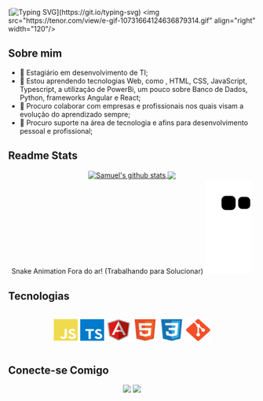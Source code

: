 
[![Typing SVG](https://readme-typing-svg.demolab.com?font=Fira+Code&pause=1000&width=435&lines=Ol%C3%A1!+Meu+nome+%C3%A9+Samuel;Bem+Vindo+ao+meu+GitHub.+Aproveite!)](https://git.io/typing-svg) <img src="https://tenor.com/view/e-gif-10731664124636879314.gif" align="right" width="120"/>
## Sobre mim
- 🔭 Estagiário em desenvolvimento de TI;
- 🌱 Estou aprendendo tecnologias Web, como , HTML, CSS, JavaScript, Typescript, a utilização de PowerBi, um pouco sobre Banco de Dados, Python, frameworks Angular e React;
- 👯 Procuro colaborar com empresas e profissionais nos quais visam a evolução do aprendizado sempre;
- 🤔 Procuro suporte na área de tecnologia e afins para desenvolvimento pessoal e profissional;


## Readme Stats
<div align="center">
 <a href="#">
  <img height="160em" align="center" src="https://github-readme-stats.vercel.app/api?username=SamuelPDS&show_icons=true&theme=dark&border=true" alt="Samuel's github stats"/>
 </a> 

 <a href="#">
   <img height="160em" align="center" src="https://github-readme-stats.vercel.app/api/top-langs/?username=SamuelPDS&layout=compact&theme=dark&border=true"/>
 </a> 
</div>

<div align="center"> Snake Animation Fora do ar! (Trabalhando para Solucionar)
  <picture>
    <source media="(prefers-color-scheme: dark)" srcset="https://raw.githubusercontent.com/SamuelPDS/SamuelPDS/output/github-contribution-grid-snake.svg">
    <source media="(prefers-color-scheme: light)" srcset="https://raw.githubusercontent.com/SamuelPDS/SamuelPDS/output/github-contribution-grid.svg">
    <img alt="snake animation" src="https://raw.githubusercontent.com/SamuelPDS/SamuelPDS/output/github-contribution-grid-snake.svg">
  </picture>
</div>

## Tecnologias
 <div style="display: inline_block" align="center"><br>
  <img align="center" alt="Js" height="45" width="50" src="https://raw.githubusercontent.com/devicons/devicon/master/icons/javascript/javascript-plain.svg">
  <img align="center" alt="Ts" height="45" width="50" src="https://github.com/devicons/devicon/blob/master/icons/typescript/typescript-original.svg">
  <img align="center" alt="Angular" height="45" width="50" background_color = white src="https://github.com/devicons/devicon/blob/master/icons/angularjs/angularjs-original.svg">
  <!-- img align="center" alt="React" height="45" width="50" background_color = white src="https://github.com/devicons/devicon/blob/master/icons/react/react-original.svg" -->
  <img align="center" alt="HTML" height="45" width="50" src="https://raw.githubusercontent.com/devicons/devicon/master/icons/html5/html5-original.svg">
  <img align="center" alt="CSS" height="45" width="50" src="https://raw.githubusercontent.com/devicons/devicon/master/icons/css3/css3-original.svg">
  <!-- img align="center" alt="Python" height="45" width="50" src="https://raw.githubusercontent.com/devicons/devicon/master/icons/python/python-original.svg">
 <img align="center" alt="Java" height="45" width="50" background_color = white src="https://github.com/devicons/devicon/blob/master/icons/java/java-original.svg" -->
   <img align="center" alt="Git" height="45" width="50" background_color = white src="https://github.com/devicons/devicon/blob/master/icons/git/git-original.svg">
  </div>  
<br>

## Conecte-se Comigo
<div align="center" margin-top="10px">
  <a href="https://www.linkedin.com/in/samuel-charles-571614202" target="_blank"><img src="https://img.shields.io/badge/-LinkedIn-%230077B5?style=for-the-badge&logo=linkedin&logoColor=white" target="_blank"></a>
 <a href="https://www.linkedin.com/in/samuel-charles-571614202" target="_blank"><img src="https://img.shields.io/badge/-Gmail-D14836?style=for-the-badge&logo=gmail&logoColor=white" target="_blank"></a> 
 </div>  




